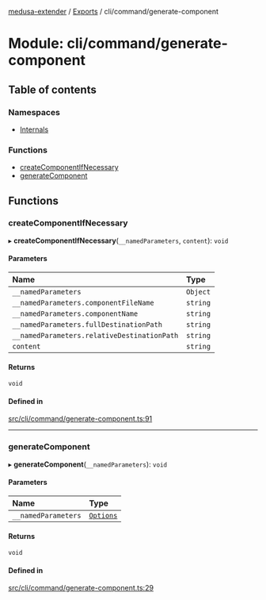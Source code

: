 [medusa-extender](../README.md) / [Exports](../modules.md) / cli/command/generate-component

# Module: cli/command/generate-component

## Table of contents

### Namespaces

- [Internals](cli_command_generate_component.Internals.md)

### Functions

- [createComponentIfNecessary](cli_command_generate_component.md#createcomponentifnecessary)
- [generateComponent](cli_command_generate_component.md#generatecomponent)

## Functions

### createComponentIfNecessary

▸ **createComponentIfNecessary**(`__namedParameters`, `content`): `void`

#### Parameters

| Name | Type |
| :------ | :------ |
| `__namedParameters` | `Object` |
| `__namedParameters.componentFileName` | `string` |
| `__namedParameters.componentName` | `string` |
| `__namedParameters.fullDestinationPath` | `string` |
| `__namedParameters.relativeDestinationPath` | `string` |
| `content` | `string` |

#### Returns

`void`

#### Defined in

[src/cli/command/generate-component.ts:91](https://github.com/adrien2p/medusa-extender/blob/5fdc11f/src/cli/command/generate-component.ts#L91)

___

### generateComponent

▸ **generateComponent**(`__namedParameters`): `void`

#### Parameters

| Name | Type |
| :------ | :------ |
| `__namedParameters` | [`Options`](cli_command_generate_component.Internals.md#options) |

#### Returns

`void`

#### Defined in

[src/cli/command/generate-component.ts:29](https://github.com/adrien2p/medusa-extender/blob/5fdc11f/src/cli/command/generate-component.ts#L29)
